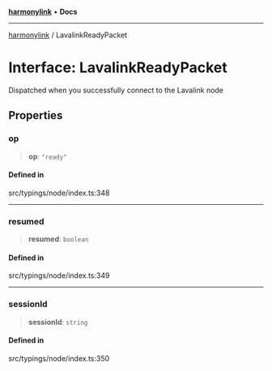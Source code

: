 [**harmonylink**](../README.md) • **Docs**

***

[harmonylink](../globals.md) / LavalinkReadyPacket

# Interface: LavalinkReadyPacket

Dispatched when you successfully connect to the Lavalink node

## Properties

### op

> **op**: `"ready"`

#### Defined in

src/typings/node/index.ts:348

***

### resumed

> **resumed**: `boolean`

#### Defined in

src/typings/node/index.ts:349

***

### sessionId

> **sessionId**: `string`

#### Defined in

src/typings/node/index.ts:350
